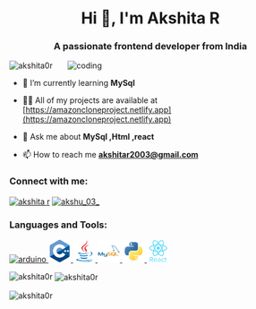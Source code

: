 <h1 align="center">Hi 👋, I'm Akshita R</h1>
<h3 align="center">A passionate frontend developer from India</h3>

<img align="right" alt ="coding" width="400" src ="https://www.google.com/url?sa=i&url=https%3A%2F%2Fdribbble.com%2Fshots%2F15215756-Coding-Animation-Concept&psig=AOvVaw3UxkLZZk53dw4RuYfVpt9a&ust=1684125066733000&source=images&cd=vfe&ved=0CBEQjRxqFwoTCKicgPX88_4CFQAAAAAdAAAAABAE">

<p align="left"> <img src="https://komarev.com/ghpvc/?username=akshita0r&label=Profile%20views&color=0e75b6&style=flat" alt="akshita0r" /> </p>

- 🌱 I’m currently learning **MySql**

- 👨‍💻 All of my projects are available at [https://amazoncloneproject.netlify.app](https://amazoncloneproject.netlify.app)

- 💬 Ask me about **MySql ,Html ,react**

- 📫 How to reach me **akshitar2003@gmail.com**

<h3 align="left">Connect with me:</h3>
<p align="left">
<a href="https://linkedin.com/in/akshita r" target="blank"><img align="center" src="https://raw.githubusercontent.com/rahuldkjain/github-profile-readme-generator/master/src/images/icons/Social/linked-in-alt.svg" alt="akshita r" height="30" width="40" /></a>
<a href="https://instagram.com/akshu_03_" target="blank"><img align="center" src="https://raw.githubusercontent.com/rahuldkjain/github-profile-readme-generator/master/src/images/icons/Social/instagram.svg" alt="akshu_03_" height="30" width="40" /></a>
</p>

<h3 align="left">Languages and Tools:</h3>
<p align="left"> <a href="https://www.arduino.cc/" target="_blank" rel="noreferrer"> <img src="https://cdn.worldvectorlogo.com/logos/arduino-1.svg" alt="arduino" width="40" height="40"/> </a> <a href="https://www.w3schools.com/cpp/" target="_blank" rel="noreferrer"> <img src="https://raw.githubusercontent.com/devicons/devicon/master/icons/cplusplus/cplusplus-original.svg" alt="cplusplus" width="40" height="40"/> </a> <a href="https://www.java.com" target="_blank" rel="noreferrer"> <img src="https://raw.githubusercontent.com/devicons/devicon/master/icons/java/java-original.svg" alt="java" width="40" height="40"/> </a> <a href="https://www.mysql.com/" target="_blank" rel="noreferrer"> <img src="https://raw.githubusercontent.com/devicons/devicon/master/icons/mysql/mysql-original-wordmark.svg" alt="mysql" width="40" height="40"/> </a> <a href="https://www.python.org" target="_blank" rel="noreferrer"> <img src="https://raw.githubusercontent.com/devicons/devicon/master/icons/python/python-original.svg" alt="python" width="40" height="40"/> </a> <a href="https://reactjs.org/" target="_blank" rel="noreferrer"> <img src="https://raw.githubusercontent.com/devicons/devicon/master/icons/react/react-original-wordmark.svg" alt="react" width="40" height="40"/> </a> </p>

<p><img align="left" src="https://github-readme-stats.vercel.app/api/top-langs?username=akshita0r&show_icons=true&locale=en&layout=compact" alt="akshita0r" /></p>

<p>&nbsp;<img align="center" src="https://github-readme-stats.vercel.app/api?username=akshita0r&show_icons=true&locale=en" alt="akshita0r" /></p>

<p><img align="center" src="https://github-readme-streak-stats.herokuapp.com/?user=akshita0r&" alt="akshita0r" /></p>
